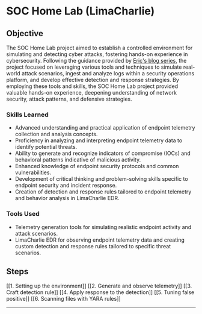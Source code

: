 # SOC Home Lab (LimaCharlie)

## Objective
The SOC Home Lab project aimed to establish a controlled environment for simulating and detecting cyber attacks, fostering hands-on experience in cybersecurity. Following the guidance provided by [Eric's blog series](https://blog.ecapuano.com/p/so-you-want-to-be-a-soc-analyst-intro?sd=pf), the project focused on leveraging various tools and techniques to simulate real-world attack scenarios, ingest and analyze logs within a security operations platform, and develop effective detection and response strategies. By employing these tools and skills, the SOC Home Lab project provided valuable hands-on experience, deepening understanding of network security, attack patterns, and defensive strategies.
### Skills Learned
- Advanced understanding and practical application of endpoint telemetry collection and analysis concepts.
- Proficiency in analyzing and interpreting endpoint telemetry data to identify potential threats.
- Ability to generate and recognize indicators of compromise (IOCs) and behavioral patterns indicative of malicious activity.
- Enhanced knowledge of endpoint security protocols and common vulnerabilities.
- Development of critical thinking and problem-solving skills specific to endpoint security and incident response.
- Creation of detection and response rules tailored to endpoint telemetry and behavior analysis in LimaCharlie EDR.
### Tools Used
- Telemetry generation tools for simulating realistic endpoint activity and attack scenarios.
- LimaCharlie EDR for observing endpoint telemetry data and creating custom detection and response rules tailored to specific threat scenarios.
## Steps
[[1. Setting up the environment]]
[[2. Generate and observe telemetry]]
[[3. Craft detection rule]]
[[4. Apply response to the detection]]
[[5. Tuning false positive]]
[[6. Scanning files with YARA rules]]

---
